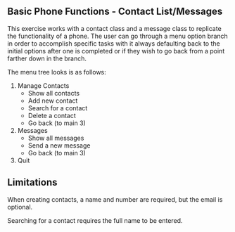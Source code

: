 ## Basic Phone Functions - Contact List/Messages

This exercise works with a contact class and a message class to replicate the functionality of a phone. The user can go through a menu option branch in order to accomplish specific tasks with it always defaulting back to the initial options after one is completed or if they wish to go back from a point farther down in the branch.

The menu tree looks is as follows:

1. Manage Contacts
    - Show all contacts 
    - Add new contact
    - Search for a contact
    - Delete a contact
    - Go back (to main 3)
2. Messages
    - Show all messages
    - Send a new message
    - Go back (to main 3)
3. Quit

## Limitations
When creating contacts, a name and number are required, but the email is optional.

Searching for a contact requires the full name to be entered.